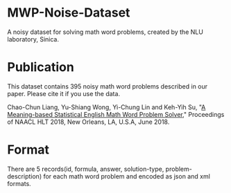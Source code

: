 # MWP-Noise-Dataset
A noisy dataset for solving math word problems, created by the NLU laboratory, Sinica. 

# Publication
This dataset contains 395 noisy math word problems described in our paper. Please cite it if you use the data.

Chao-Chun Liang, Yu-Shiang Wong, Yi-Chung Lin and Keh-Yih Su, "[A Meaning-based Statistical English Math Word Problem Solver](http://www.aclweb.org/anthology/N18-1060)," Proceedings of NAACL HLT 2018, New Orleans, LA, U.S.A, June 2018. 

# Format
There are 5 records(id, formula, answer, solution-type, problem-description) for each math word problem and encoded as json and xml formats.
